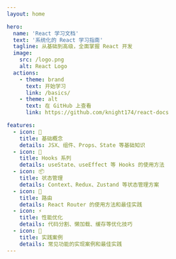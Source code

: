 ```yaml
---
layout: home

hero:
  name: 'React 学习文档'
  text: '系统化的 React 学习指南'
  tagline: 从基础到高级，全面掌握 React 开发
  image:
    src: /logo.png
    alt: React Logo
  actions:
    - theme: brand
      text: 开始学习
      link: /basics/
    - theme: alt
      text: 在 GitHub 上查看
      link: https://github.com/knight174/react-docs

features:
  - icon: 🚀
    title: 基础概念
    details: JSX、组件、Props、State 等基础知识
  - icon: 🔄
    title: Hooks 系列
    details: useState、useEffect 等 Hooks 的使用方法
  - icon: 📦
    title: 状态管理
    details: Context、Redux、Zustand 等状态管理方案
  - icon: 🧭
    title: 路由
    details: React Router 的使用方法和最佳实践
  - icon: ⚡
    title: 性能优化
    details: 代码分割、懒加载、缓存等优化技巧
  - icon: 🔨
    title: 实践案例
    details: 常见功能的实现案例和最佳实践
---
```

